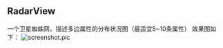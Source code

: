 ## RadarView
一个卫星蜘蛛网，描述多边属性的分布状况图（最适宜5~10条属性）
效果图如下：
![screenshot.pic](https://github.com/silenceyixia/RadarView/blob/master/screenshot/screenshot_1.jpg)
